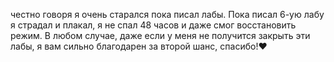 честно говоря я очень старался пока писал лабы.
Пока писал 6-ую лабу я страдал и плакал, я не спал 48 часов и даже смог восстановить режим.
В любом случае, даже если у меня не получится закрыть эти лабы, я вам сильно благодарен за второй шанс, спасибо!♥
